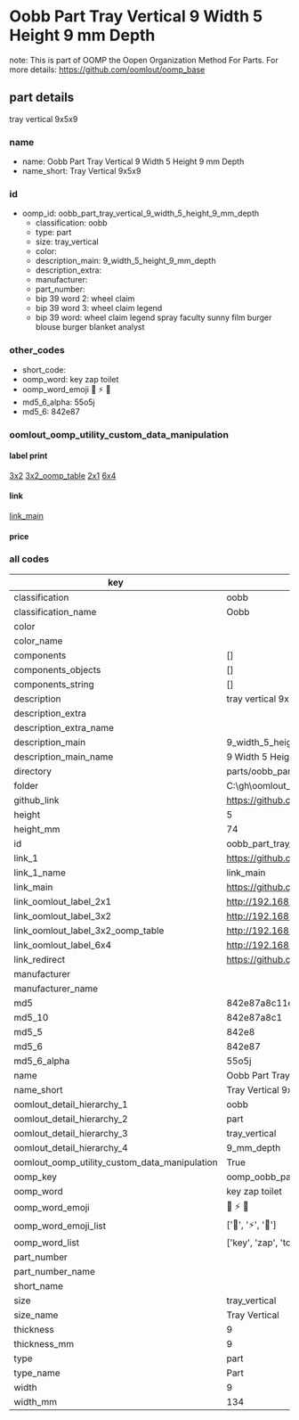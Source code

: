 # Oobb Part Tray Vertical 9 Width 5 Height 9 mm Depth  

note: This is part of OOMP the Oopen Organization Method For Parts. For more details: https://github.com/oomlout/oomp_base

##  part details
  



tray vertical 9x5x9



### name
* name: Oobb Part Tray Vertical 9 Width 5 Height 9 mm Depth
* name_short: Tray Vertical 9x5x9 
### id
* oomp_id: oobb_part_tray_vertical_9_width_5_height_9_mm_depth
  * classification: oobb
  * type: part
  * size: tray_vertical
  * color: 
  * description_main: 9_width_5_height_9_mm_depth
  * description_extra: 
  * manufacturer: 
  * part_number: 
  * bip 39 word 2: wheel claim
  * bip 39 word 3: wheel claim legend
  * bip 39 word: wheel claim legend spray faculty sunny film burger blouse burger blanket analyst

### other_codes
* short_code: 
* oomp_word: key zap toilet
* oomp_word_emoji :key: :zap: :toilet:
* md5_6_alpha: 55o5j
* md5_6: 842e87






### oomlout_oomp_utility_custom_data_manipulation
#### label print
[3x2](http://192.168.1.245:1112/?label=oomp%2055o5j)
[3x2_oomp_table](http://192.168.1.108:1112/?label=oomp%2055o5j)
[2x1](http://192.168.1.242:1112/?label=oomp%2055o5j)
[6x4](http://192.168.1.55:1112/?label=oomp%2055o5j)    

#### link

[link_main](https://github.com/oomlout/oomlout_oobb_version_4_generated_parts/tree/main/navigation_oomp/oobb/part/tray_vertical/9_width_5_height_9_mm_depth/part)                              

#### price







### all codes 
| key | value |  
| --- | --- |  
| classification | oobb |  
| classification_name | Oobb |  
| color |  |  
| color_name |  |  
| components | [] |  
| components_objects | [] |  
| components_string | [] |  
| description | tray vertical 9x5x9 |  
| description_extra |  |  
| description_extra_name |  |  
| description_main | 9_width_5_height_9_mm_depth |  
| description_main_name | 9 Width 5 Height 9 mm Depth |  
| directory | parts/oobb_part_tray_vertical_9_width_5_height_9_mm_depth |  
| folder | C:\gh\oomlout_oobb_version_4_generated_parts\parts\oobb_part_tray_vertical_9_width_5_height_9_mm_depth |  
| github_link | https://github.com/oomlout/oomlout_oomp_part_src/tree/main/parts/oobb_part_tray_vertical_9_width_5_height_9_mm_depth |  
| height | 5 |  
| height_mm | 74 |  
| id | oobb_part_tray_vertical_9_width_5_height_9_mm_depth |  
| link_1 | https://github.com/oomlout/oomlout_oobb_version_4_generated_parts/tree/main/navigation_oomp/oobb/part/tray_vertical/9_width_5_height_9_mm_depth/part |  
| link_1_name | link_main |  
| link_main | https://github.com/oomlout/oomlout_oobb_version_4_generated_parts/tree/main/navigation_oomp/oobb/part/tray_vertical/9_width_5_height_9_mm_depth/part |  
| link_oomlout_label_2x1 | http://192.168.1.242:1112/?label=oomp%2055o5j |  
| link_oomlout_label_3x2 | http://192.168.1.245:1112/?label=oomp%2055o5j |  
| link_oomlout_label_3x2_oomp_table | http://192.168.1.108:1112/?label=oomp%2055o5j |  
| link_oomlout_label_6x4 | http://192.168.1.55:1112/?label=oomp%2055o5j |  
| link_redirect | https://github.com/oomlout/oomlout_oobb_version_4_generated_parts/tree/main/parts/oobb_tray_vertical_09_05_09 |  
| manufacturer |  |  
| manufacturer_name |  |  
| md5 | 842e87a8c11eaacb65a8dd2eff0a6fd0 |  
| md5_10 | 842e87a8c1 |  
| md5_5 | 842e8 |  
| md5_6 | 842e87 |  
| md5_6_alpha | 55o5j |  
| name | Oobb Part Tray Vertical 9 Width 5 Height 9 mm Depth |  
| name_short | Tray Vertical 9x5x9  |  
| oomlout_detail_hierarchy_1 | oobb |  
| oomlout_detail_hierarchy_2 | part |  
| oomlout_detail_hierarchy_3 | tray_vertical |  
| oomlout_detail_hierarchy_4 | 9_mm_depth |  
| oomlout_oomp_utility_custom_data_manipulation | True |  
| oomp_key | oomp_oobb_part_tray_vertical_9_width_5_height_9_mm_depth |  
| oomp_word | key zap toilet |  
| oomp_word_emoji | :key: :zap: :toilet: |  
| oomp_word_emoji_list | [':key:', ':zap:', ':toilet:'] |  
| oomp_word_list | ['key', 'zap', 'toilet'] |  
| part_number |  |  
| part_number_name |  |  
| short_name |  |  
| size | tray_vertical |  
| size_name | Tray Vertical |  
| thickness | 9 |  
| thickness_mm | 9 |  
| type | part |  
| type_name | Part |  
| width | 9 |  
| width_mm | 134 |  
